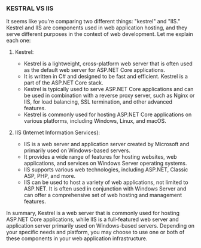 
### KESTRAL VS IIS
It seems like you're comparing two different things: "kestrel" and "IIS." Kestrel and IIS are components used in web application hosting, and they serve different purposes in the context of web development. Let me explain each one:

1. Kestrel:
   - Kestrel is a lightweight, cross-platform web server that is often used as the default web server for ASP.NET Core applications.
   - It is written in C# and designed to be fast and efficient. Kestrel is a part of the ASP.NET Core stack.
   - Kestrel is typically used to serve ASP.NET Core applications and can be used in combination with a reverse proxy server, such as Nginx or IIS, for load balancing, SSL termination, and other advanced features.
   - Kestrel is commonly used for hosting ASP.NET Core applications on various platforms, including Windows, Linux, and macOS.

2. IIS (Internet Information Services):
   - IIS is a web server and application server created by Microsoft and primarily used on Windows-based servers.
   - It provides a wide range of features for hosting websites, web applications, and services on Windows Server operating systems.
   - IIS supports various web technologies, including ASP.NET, Classic ASP, PHP, and more.
   - IIS can be used to host a variety of web applications, not limited to ASP.NET. It is often used in conjunction with Windows Server and can offer a comprehensive set of web hosting and management features.

In summary, Kestrel is a web server that is commonly used for hosting ASP.NET Core applications, while IIS is a full-featured web server and application server primarily used on Windows-based servers. Depending on your specific needs and platform, you may choose to use one or both of these components in your web application infrastructure.

### 